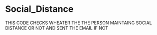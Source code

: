 # Social_Distance
THIS CODE CHECKS WHEATER THE THE PERSON MAINTAING SOCIAL DISTANCE OR NOT AND SENT THE EMAIL IF NOT
